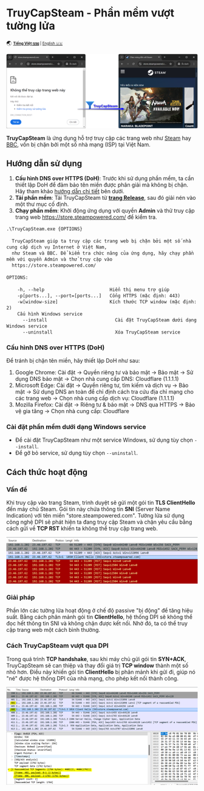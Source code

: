 # TruyCapSteam - Phần mềm vượt tường lửa

:earth_asia: <sub><sup>[**Tiếng Việt :vietnam:**](README.md) | [English :us:](README.en.md)</sup></sub>

![Example](docs/example.png)

**TruyCapSteam** là ứng dụng hỗ trợ truy cập các trang web như [Steam](https://store.steampowered.com/) hay [BBC](https://www.bbc.co.uk/), vốn bị chặn bởi một số nhà mạng (ISP) tại Việt Nam.

## Hướng dẫn sử dụng

1. **Cấu hình DNS over HTTPS (DoH)**: Trước khi sử dụng phần mềm, ta cần thiết lập DoH để đảm bảo tên miền được phân giải mà không bị chặn. Hãy tham khảo [hướng dẫn chi tiết](#cấu-hình-dns-over-https-doh) bên dưới.
2. **Tải phần mềm**: Tải TruyCapSteam từ [**trang Release**](https://github.com/nguyenminh-phuc/TruyCapSteam/releases), sau đó giải nén vào một thư mục cố định.
3. **Chạy phần mềm**: Khởi động ứng dụng với quyền **Admin** và thử truy cập trang web https://store.steampowered.com/ để kiểm tra.

```
.\TruyCapSteam.exe {OPTIONS}

  TruyCapSteam giúp ta truy cập các trang web bị chặn bởi một số nhà cung cấp dịch vụ Internet ở Việt Nam,
  như Steam và BBC. Để kiểm tra chức năng của ứng dụng, hãy chạy phần mềm với quyền Admin và thử truy cập vào
  https://store.steampowered.com/

OPTIONS:

    -h, --help                        Hiển thị menu trợ giúp
    -p[ports...], --port=[ports...]   Cổng HTTPS (mặc định: 443)
    -w[window-size]                   Kích thước TCP window (mặc định: 2)
    Cấu hình Windows service
      --install                         Cài đặt TruyCapSteam dưới dạng Windows service
      --uninstall                       Xóa TruyCapSteam service
```

### Cấu hình DNS over HTTPS (DoH)
Để tránh bị chặn tên miền, hãy thiết lập DoH như sau:
1. Google Chrome: Cài đặt → Quyền riêng tư và bảo mật → Bảo mật → Sử dụng DNS bảo mật → Chọn nhà cung cấp DNS: Cloudflare (1.1.1.1)
2. Microsoft Edge: Cài đặt → Quyền riêng tư, tìm kiếm và dịch vụ → Bảo mật → Sử dụng DNS an toàn để chỉ định cách tra cứu địa chỉ mạng cho các trang web → Chọn nhà cung cấp dịch vụ: Cloudflare (1.1.1.1)
3. Mozilla Firefox: Cài đặt → Riêng tư & bảo mật → DNS qua HTTPS → Bảo vệ gia tăng → Chọn nhà cung cấp: Cloudflare

### Cài đặt phần mềm dưới dạng Windows service
- Để cài đặt TruyCapSteam như một service Windows, sử dụng tùy chọn `--install`.
- Để gỡ bỏ service, sử dụng tùy chọn `--uninstall`.

## Cách thức hoạt động

### Vấn đề
Khi truy cập vào trang Steam, trình duyệt sẽ gửi một gói tin **TLS ClientHello** đến máy chủ Steam. Gói tin này chứa thông tin **SNI** (Server Name Indication) với tên miền "store.steampowered.com". Tường lửa sử dụng công nghệ DPI sẽ phát hiện ta đang truy cập Steam và chặn yêu cầu bằng cách gửi về **TCP RST** khiến ta không thể truy cập trang web.

![DPI](docs/dpi.png)

### Giải pháp
Phần lớn các tường lửa hoạt động ở chế độ passive "bị động" để tăng hiệu suất. Bằng cách phân mảnh gói tin **ClientHello**, hệ thống DPI sẽ không thể đọc hết thông tin SNI và không chặn được kết nối. Nhờ đó, ta có thể truy cập trang web một cách bình thường.

### Cách TruyCapSteam vượt qua DPI
Trong quá trình **TCP handshake**, sau khi máy chủ gửi gói tin **SYN+ACK**, TruyCapSteam sẽ can thiệp và thay đổi giá trị **TCP window** thành một số nhỏ hơn. Điều này khiến gói tin **ClientHello** bị phân mảnh khi gửi đi, giúp nó "né" được hệ thống DPI của nhà mạng, cho phép kết nối thành công.

![DPI Bypassed](docs/dpi-bypassed.png)
